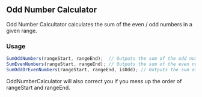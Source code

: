 ## Odd Number Calculator

Odd Number Calcultator calculates the sum of the even / odd numbers in a given range. 

### Usage
```js
SumOddNumbers(rangeStart, rangeEnd);  // Outputs the sum of the odd numbers in the given range
SumEvenNumbers(rangeStart, rangeEnd); // Outputs the sum of the even numbers in the given range
SumOddOrEvenNumbers(rangeStart, rangeEnd, isOdd); // Outputs the sum of the odd or even numbers in the given range based on 'isOdd'
```

OddNumberCalculator will also correct you if you mess up the order of rangeStart and rangeEnd.
